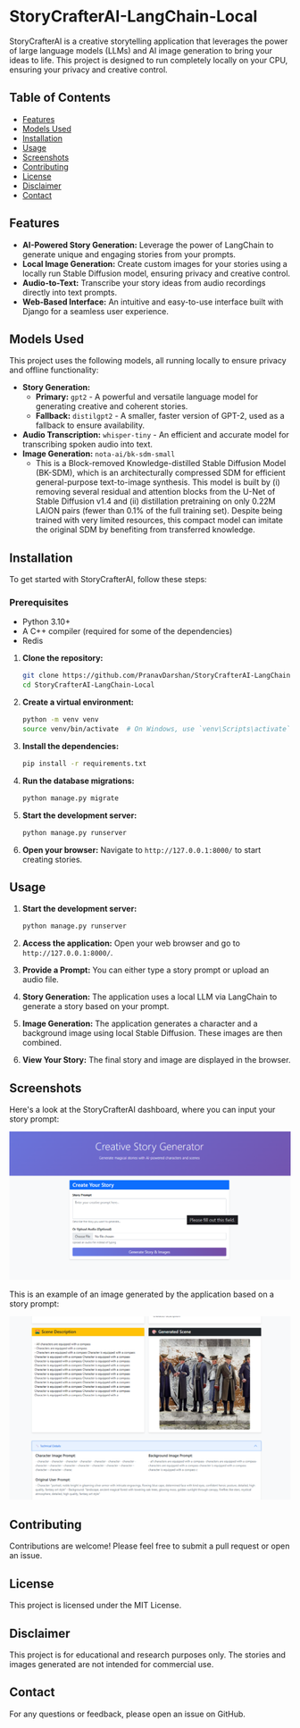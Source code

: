# StoryCrafterAI-LangChain-Local

StoryCrafterAI is a creative storytelling application that leverages the power of large language models (LLMs) and AI image generation to bring your ideas to life. This project is designed to run completely locally on your CPU, ensuring your privacy and creative control.

## Table of Contents

*   [Features](#features)
*   [Models Used](#models-used)
*   [Installation](#installation)
*   [Usage](#usage)
*   [Screenshots](#screenshots)
*   [Contributing](#contributing)
*   [License](#license)
*   [Disclaimer](#disclaimer)
*   [Contact](#contact)

## Features

*   **AI-Powered Story Generation:**  Leverage the power of LangChain to generate unique and engaging stories from your prompts.
*   **Local Image Generation:** Create custom images for your stories using a locally run Stable Diffusion model, ensuring privacy and creative control.
*   **Audio-to-Text:**  Transcribe your story ideas from audio recordings directly into text prompts.
*   **Web-Based Interface:**  An intuitive and easy-to-use interface built with Django for a seamless user experience.


## Models Used

This project uses the following models, all running locally to ensure privacy and offline functionality:

*   **Story Generation:**
    *   **Primary:** `gpt2` - A powerful and versatile language model for generating creative and coherent stories.
    *   **Fallback:** `distilgpt2` - A smaller, faster version of GPT-2, used as a fallback to ensure availability.
*   **Audio Transcription:** `whisper-tiny` - An efficient and accurate model for transcribing spoken audio into text.
*   **Image Generation:** `nota-ai/bk-sdm-small`
    *   This is a Block-removed Knowledge-distilled Stable Diffusion Model (BK-SDM), which is an architecturally compressed SDM for efficient general-purpose text-to-image synthesis. This model is built by (i) removing several residual and attention blocks from the U-Net of Stable Diffusion v1.4 and (ii) distillation pretraining on only 0.22M LAION pairs (fewer than 0.1% of the full training set). Despite being trained with very limited resources, this compact model can imitate the original SDM by benefiting from transferred knowledge.


## Installation

To get started with StoryCrafterAI, follow these steps:

### Prerequisites

*   Python 3.10+
*   A C++ compiler (required for some of the dependencies)
*   Redis

1.  **Clone the repository:**
    ```bash
    git clone https://github.com/PranavDarshan/StoryCrafterAI-LangChain-Local.git
    cd StoryCrafterAI-LangChain-Local
    ```

2.  **Create a virtual environment:**
    ```bash
    python -m venv venv
    source venv/bin/activate  # On Windows, use `venv\Scripts\activate`
    ```

3.  **Install the dependencies:**
    ```bash
    pip install -r requirements.txt
    ```

4.  **Run the database migrations:**
    ```bash
    python manage.py migrate
    ```

5.  **Start the development server:**
    ```bash
    python manage.py runserver
    ```

6.  **Open your browser:** Navigate to `http://127.0.0.1:8000/` to start creating stories.

## Usage

1.  **Start the development server:**
    ```bash
    python manage.py runserver
    ```

2.  **Access the application:** Open your web browser and go to `http://127.0.0.1:8000/`.

3.  **Provide a Prompt:** You can either type a story prompt or upload an audio file.
4.  **Story Generation:** The application uses a local LLM via LangChain to generate a story based on your prompt.
5.  **Image Generation:**  The application generates a character and a background image using local Stable Diffusion. These images are then combined.
6.  **View Your Story:** The final story and image are displayed in the browser.

## Screenshots

Here's a look at the StoryCrafterAI dashboard, where you can input your story prompt:

![Dashboard](assets/dashboard.png)

This is an example of an image generated by the application based on a story prompt:

![Generated Image](assets/dashboard-image-generated.png)

## Contributing

Contributions are welcome! Please feel free to submit a pull request or open an issue.

## License

This project is licensed under the MIT License.

## Disclaimer

This project is for educational and research purposes only. The stories and images generated are not intended for commercial use.

## Contact

For any questions or feedback, please open an issue on GitHub.
